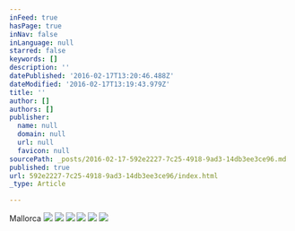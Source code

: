 ```yaml
---
inFeed: true
hasPage: true
inNav: false
inLanguage: null
starred: false
keywords: []
description: ''
datePublished: '2016-02-17T13:20:46.488Z'
dateModified: '2016-02-17T13:19:43.979Z'
title: ''
author: []
authors: []
publisher:
  name: null
  domain: null
  url: null
  favicon: null
sourcePath: _posts/2016-02-17-592e2227-7c25-4918-9ad3-14db3ee3ce96.md
published: true
url: 592e2227-7c25-4918-9ad3-14db3ee3ce96/index.html
_type: Article

---
```

Mallorca
![](https://the-grid-user-content.s3-us-west-2.amazonaws.com/3f6f2646-5e6b-4644-8f91-333091c69420.jpg)
![](https://the-grid-user-content.s3-us-west-2.amazonaws.com/9e3cbc23-83eb-4a93-a3c6-eeeadc4eb122.jpg)
![](https://the-grid-user-content.s3-us-west-2.amazonaws.com/2063c0e3-0bfd-4c0b-b274-fa55c9c5898d.jpg)
![](https://the-grid-user-content.s3-us-west-2.amazonaws.com/1366e290-9ec0-4c0f-9c61-ad060acae930.jpg)
![](https://the-grid-user-content.s3-us-west-2.amazonaws.com/07c14cbb-cf87-4a0b-bbde-1711f685a9e0.jpg)
![](https://the-grid-user-content.s3-us-west-2.amazonaws.com/35732786-f47b-4e44-a489-da0f74ca36ae.jpg)